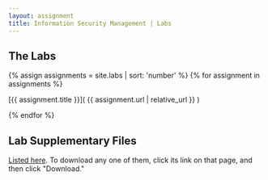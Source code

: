 ```yaml
---
layout: assignment
title: Information Security Management | Labs
---
```

 
## The Labs

{% assign assignments = site.labs | sort: 'number' %}
{% for assignment in assignments %} 

[{{ assignment.title }}]( {{ assignment.url | relative_url }} )

{% endfor %}

## Lab Supplementary Files

[Listed here](https://github.com/deargle/security-assignments-new/tree/master/labs/files). To download any one of them, click its link
on that page, and then click "Download." 

